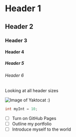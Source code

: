 # Header 1
## Header 2
### Header 3
#### Header 4
##### Header 5
###### Header 6

Looking at all header sizes

![Image of Yaktocat :)](https://octodex.github.com/images/yaktocat.png)

``` c++
int myInt = 10;
```

- [ ] Turn on GitHub Pages
- [ ] Outline my portfolio
- [ ] Introduce myself to the world
